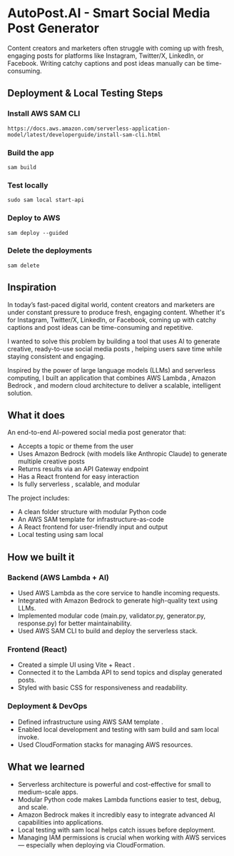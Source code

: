 # AutoPost.AI - Smart Social Media Post Generator
Content creators and marketers often struggle with coming up with fresh, engaging posts for platforms like Instagram, Twitter/X, LinkedIn, or Facebook. Writing catchy captions and post ideas manually can be time-consuming.

## Deployment & Local Testing Steps

### Install AWS SAM CLI

    https://docs.aws.amazon.com/serverless-application-model/latest/developerguide/install-sam-cli.html

### Build the app

    sam build
    

### Test locally

    sudo sam local start-api

### Deploy to AWS

    sam deploy --guided

### Delete the deployments

    sam delete

## Inspiration

In today’s fast-paced digital world, content creators and marketers are under constant pressure to produce fresh, engaging content. Whether it's for Instagram, Twitter/X, LinkedIn, or Facebook, coming up with catchy captions and post ideas can be time-consuming and repetitive.

I wanted to solve this problem by building a tool that uses AI to generate creative, ready-to-use social media posts , helping users save time while staying consistent and engaging.

Inspired by the power of large language models (LLMs) and serverless computing, I built an application that combines AWS Lambda , Amazon Bedrock , and modern cloud architecture to deliver a scalable, intelligent solution.

## What it does

An end-to-end AI-powered social media post generator that:

- Accepts a topic or theme from the user
- Uses Amazon Bedrock (with models like Anthropic Claude) to generate multiple creative posts
- Returns results via an API Gateway endpoint
- Has a React frontend for easy interaction
- Is fully serverless , scalable, and modular

The project includes:
- A clean folder structure with modular Python code
- An AWS SAM template for infrastructure-as-code
- A React frontend for user-friendly input and output
- Local testing using sam local

## How we built it

### Backend (AWS Lambda + AI)

- Used AWS Lambda as the core service to handle incoming requests.
- Integrated with Amazon Bedrock to generate high-quality text using LLMs.
- Implemented modular code (main.py, validator.py, generator.py, response.py) for better maintainability.
- Used AWS SAM CLI to build and deploy the serverless stack.

### Frontend (React)
- Created a simple UI using Vite + React .
- Connected it to the Lambda API to send topics and display generated posts.
- Styled with basic CSS for responsiveness and readability.

### Deployment & DevOps
- Defined infrastructure using AWS SAM template .
- Enabled local development and testing with sam build and sam local invoke.
- Used CloudFormation stacks for managing AWS resources.

## What we learned

- Serverless architecture is powerful and cost-effective for small to medium-scale apps.
- Modular Python code makes Lambda functions easier to test, debug, and scale.
- Amazon Bedrock makes it incredibly easy to integrate advanced AI capabilities into applications.
- Local testing with sam local helps catch issues before deployment.
- Managing IAM permissions is crucial when working with AWS services — especially when deploying via CloudFormation.


